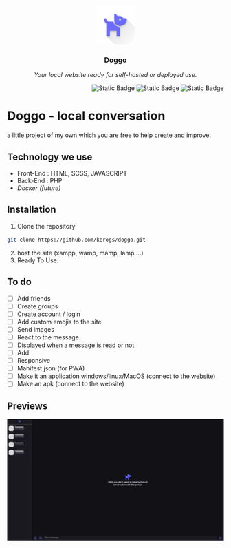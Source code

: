 <div align="center">
    <img alt="icon" src="src/img/icon-192.png" height="90">
    <h3>Doggo</h3>
    <p><em>Your local website ready for self-hosted or deployed use. </em></p>
</div>
<div align="right">
<img alt="Static Badge" src="https://img.shields.io/badge/PHP-%23777BB4?style=for-the-badge&logo=php&logoColor=fff">
<img alt="Static Badge" src="https://img.shields.io/badge/sass-%23CC6699?style=for-the-badge&logo=sass&logoColor=fff">
<img alt="Static Badge" src="https://img.shields.io/badge/javascript-%23F7DF1E?style=for-the-badge&logo=javascript&logoColor=000">
</div>

# Doggo - local conversation
a little project of my own which you are free to help create and improve.

## Technology we use
- Front-End : HTML, SCSS, JAVASCRIPT
- Back-End : PHP
- *Docker (future)*

## Installation
1. Clone the repository 
```sh
git clone https://github.com/kerogs/doggo.git
```
2. host the site (xampp, wamp, mamp, lamp ...) 
3. Ready To Use.

## To do
- [ ] Add friends
- [ ] Create groups
- [ ] Create account / login
- [ ] Add custom emojis to the site
- [ ] Send images
- [ ] React to the message
- [ ] Displayed when a message is read or not
- [ ] Add 
- [ ] Responsive
- [ ] Manifest.json (for PWA)
- [ ] Make it an application windows/linux/MacOS (connect to the website)
- [ ] Make an apk (connect to the website)

## Previews
![alt text](.ksinf/preview.png)